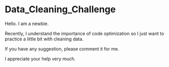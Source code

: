 # Data_Cleaning_Challenge
Hello. I am a newbie.

Recently, I understand the importance of code optimization so I just want to practice a little bit with cleaning data.

If you have any suggestion, please comment it for me.

I appreciate your help very much.
